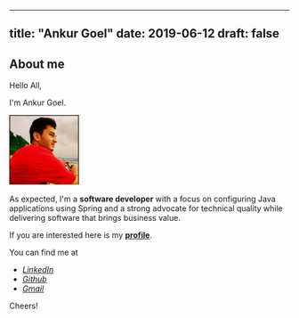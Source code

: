 
---
title: "Ankur Goel"
date: 2019-06-12
draft: false
---

## About me
Hello All,

I'm Ankur Goel.

<img src="https://raw.githubusercontent.com/ankurgoel92/resume/master/assets/images/profile.png" alt="profile" width="125"/>

As expected, I'm a **software developer** with a focus on configuring Java applications using Spring and a strong advocate for technical quality while delivering software that brings business value. 

If you are interested here is my [**profile**](https://ankurgoel92.github.io/resume/).

You can find me at

 - [*LinkedIn*](https://www.linkedin.com/in/ankurgoel92)
 - [*Github*](https://github.com/ankurgoel92)
 - [*Gmail*](mailto:ankurgoel.juit@gmail.com)

Cheers!
